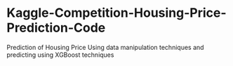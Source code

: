 # Kaggle-Competition-Housing-Price-Prediction-Code
Prediction of Housing Price Using  data manipulation techniques and predicting  using XGBoost  techniques
